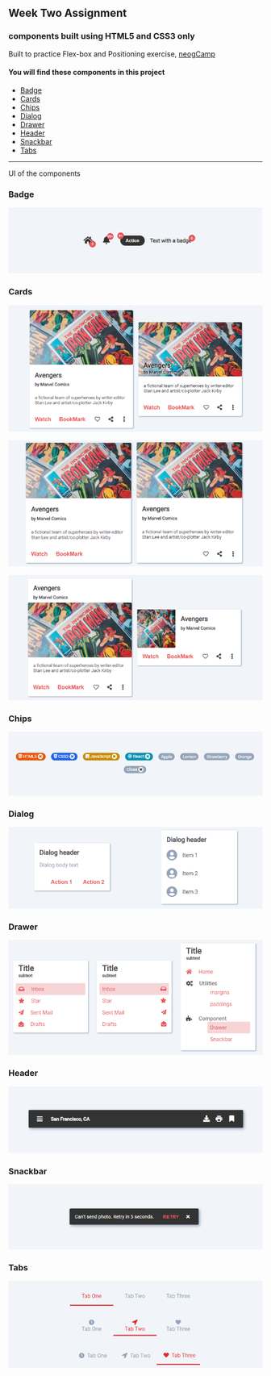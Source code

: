 ## Week Two Assignment

### components built using HTML5 and CSS3 only

Built to practice Flex-box and Positioning exercise, [neogCamp](https://neog.camp/)

#### You will find these components in this project

- [Badge](#badge)
- [Cards](#cards)
- [Chips](#chips)
- [Dialog](#dialog)
- [Drawer](#drawer)
- [Header](#header)
- [Snackbar](#snackbar)
- [Tabs](#tabs)

---

UI of the components

### Badge

![badge component PNG](assets/pngs/badge.PNG)

### Cards

![card component row 1 PNG](assets/pngs/card-r1.PNG)

![card component row 2 PNG](assets/pngs/card-r2.PNG)

![card component row 3 PNG](assets/pngs/card-r3.PNG)

### Chips

![chips component PNG](assets/pngs/chips.PNG)

### Dialog

![dialog component PNG](assets/pngs/dialog.PNG)


### Drawer

![drawer component PNG](assets/pngs/drawer.PNG)


### Header

![header component PNG](assets/pngs/header.PNG)


### Snackbar

![snackbar component PNG](assets/pngs/snackbar.PNG)


### Tabs

![tabs component PNG](assets/pngs/tabs.PNG)
